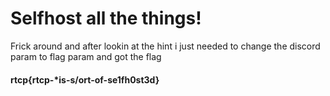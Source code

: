 # Selfhost all the things!

Frick around and after lookin at the hint i just needed to change the discord param to flag param and got the flag
#### rtcp{rtcp-*is-s/ort-of-se1fh0st3d}
